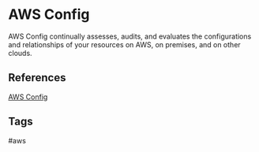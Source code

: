 # AWS Config

AWS Config continually assesses, audits, and evaluates the configurations and relationships of your resources on AWS, on premises, and on other clouds.  

## References
[AWS Config](https://aws.amazon.com/config/)  

## Tags
#aws
